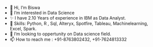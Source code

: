 - 👋 Hi, I’m Biswa
- 👀 I’m interested in Data Science
- ✨ I have 2.10 Years of experience in IBM as Data Analyst.
- 🌱 Skills: Python, R , Sql, Alteryx, Spotfire, Tableau, Machinelearning, Excel, Spark.
- 💞️ I’m looking to oppertunity on Data science field.
- 📫 How to reach me : +91-8763802432, +91-7624813332

<!---
BJD3752/BJD3752 is a ✨ special ✨ repository because its `README.md` (this file) appears on your GitHub profile.
You can click the Preview link to take a look at your changes.
--->
